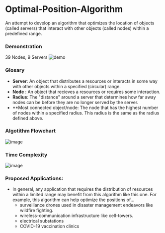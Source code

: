 # Optimal-Position-Algorithm
An attempt to develop an algorithm that optimizes the location of objects (called servers) that interact with other objects (called nodes) within a predefined range. 

### Demonstration
39 Nodes, 9 Servers 
![demo](https://user-images.githubusercontent.com/40518057/116802534-80c9bb80-aae1-11eb-8928-5a5c08189049.gif)


### Glosary
- **Server**: An object that distributes a resources or interacts in some way with other objects within a specified (circular) range.
- **Node**  : An object that recieves a resources or requires some interaction.
- **Radius**: The "distance" around a server that determines how far away nodes can be before they are no longer served by the server.
- **Most connected object/node: The node that has the highest number of nodes within a specified radius. This radius is the same as the radius defined above.   

### Algotithm Flowchart
![image](https://user-images.githubusercontent.com/40518057/116802184-f97b4880-aade-11eb-98a5-99431f8338b0.png)

### Time Complexity
![image](https://user-images.githubusercontent.com/40518057/116802219-38a99980-aadf-11eb-9631-43a4c6e392e5.png)

### Proposed Applications:
- In general, any application that requires the distribution of resources within a limited range may benefit from this algorithm like this one. For example, this algorithm can help optimize the positions of…
  - surveillance drones used in disaster management endeavors like wildfire fighting.
  - wireless-communication infrastructure like cell-towers.
  - electrical substations
  - COVID-19 vaccination clinics

